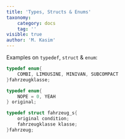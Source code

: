 ```yaml
---
title: 'Types, Structs & Enums'
taxonomy:
    category: docs
    tag: ''
visible: true
author: 'M. Kasim'
---
```


Examples on `typedef`, `struct` & `enum`:

```C
typedef enum{
	COMBI, LIMOUSINE, MINIVAN, SUBCOMPACT
}fahrzeugklasse;

typedef enum{
	NOPE = 0, YEAH
} original;

typedef struct fahrzeug_s{
	original condition;
	fahrzeugklasse klasse;
}fahrzeug;
```

